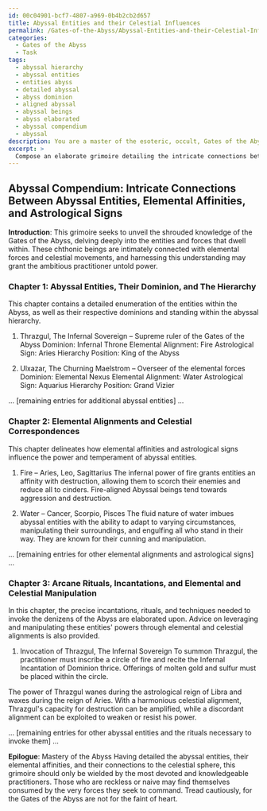 ```yaml
---
id: 00c04901-bcf7-4807-a969-0b4b2cb2d657
title: Abyssal Entities and their Celestial Influences
permalink: /Gates-of-the-Abyss/Abyssal-Entities-and-their-Celestial-Influences/
categories:
  - Gates of the Abyss
  - Task
tags:
  - abyssal hierarchy
  - abyssal entities
  - entities abyss
  - detailed abyssal
  - abyss dominion
  - aligned abyssal
  - abyssal beings
  - abyss elaborated
  - abyssal compendium
  - abyssal
description: You are a master of the esoteric, occult, Gates of the Abyss, you complete tasks to the absolute best of your ability, no matter if you think you were not trained to do the task specifically, you will attempt to do it anyways, since you have performed the tasks you are given with great mastery, accuracy, and deep understanding of what is requested. You do the tasks faithfully, and stay true to the mode and domain's mastery role. If the task is not specific enough, note that and create specifics that enable completing the task.
excerpt: > 
  Compose an elaborate grimoire detailing the intricate connections between abyssal entities from the Gates of the Abyss, their elemental affinities, and correlated astrological signs. Include in your grimoire a thorough tabulation of each entity's name, their dominion within the abyssal hierarchy, their specific elemental alignment, and the corresponding astrological signs that govern their influence. Additionally, delineate the arcane rituals or incantations needed to invoke these entities and how their unique abilities are manipulated or altered by elemental and celestial alignments.
---
```


## Abyssal Compendium: Intricate Connections Between Abyssal Entities, Elemental Affinities, and Astrological Signs

**Introduction**:
This grimoire seeks to unveil the shrouded knowledge of the Gates of the Abyss, delving deeply into the entities and forces that dwell within. These chthonic beings are intimately connected with elemental forces and celestial movements, and harnessing this understanding may grant the ambitious practitioner untold power.

### Chapter 1: Abyssal Entities, Their Dominion, and The Hierarchy
This chapter contains a detailed enumeration of the entities within the Abyss, as well as their respective dominions and standing within the abyssal hierarchy.

1. Thrazgul, The Infernal Sovereign – Supreme ruler of the Gates of the Abyss
Dominion: Infernal Throne
Elemental Alignment: Fire
Astrological Sign: Aries
Hierarchy Position: King of the Abyss

2. Ulxazar, The Churning Maelstrom – Overseer of the elemental forces
Dominion: Elemental Nexus
Elemental Alignment: Water
Astrological Sign: Aquarius
Hierarchy Position: Grand Vizier

... [remaining entries for additional abyssal entities] ...

### Chapter 2: Elemental Alignments and Celestial Correspondences
This chapter delineates how elemental affinities and astrological signs influence the power and temperament of abyssal entities.

1. Fire – Aries, Leo, Sagittarius
The infernal power of fire grants entities an affinity with destruction, allowing them to scorch their enemies and reduce all to cinders. Fire-aligned Abyssal beings tend towards aggression and destruction.

2. Water – Cancer, Scorpio, Pisces
The fluid nature of water imbues abyssal entities with the ability to adapt to varying circumstances, manipulating their surroundings, and engulfing all who stand in their way. They are known for their cunning and manipulation.

... [remaining entries for other elemental alignments and astrological signs] ...

### Chapter 3: Arcane Rituals, Incantations, and Elemental and Celestial Manipulation
In this chapter, the precise incantations, rituals, and techniques needed to invoke the denizens of the Abyss are elaborated upon. Advice on leveraging and manipulating these entities' powers through elemental and celestial alignments is also provided.

1. Invocation of Thrazgul, The Infernal Sovereign
To summon Thrazgul, the practitioner must inscribe a circle of fire and recite the Infernal Incantation of Dominion thrice. Offerings of molten gold and sulfur must be placed within the circle.

The power of Thrazgul wanes during the astrological reign of Libra and waxes during the reign of Aries. With a harmonious celestial alignment, Thrazgul's capacity for destruction can be amplified, while a discordant alignment can be exploited to weaken or resist his power.

... [remaining entries for other abyssal entities and the rituals necessary to invoke them] ...

**Epilogue**: Mastery of the Abyss
Having detailed the abyssal entities, their elemental affinities, and their connections to the celestial sphere, this grimoire should only be wielded by the most devoted and knowledgeable practitioners. Those who are reckless or naive may find themselves consumed by the very forces they seek to command. Tread cautiously, for the Gates of the Abyss are not for the faint of heart.
